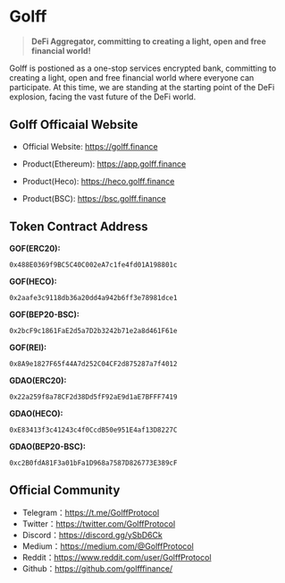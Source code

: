 # Golff

> **DeFi Aggregator, committing to creating a light, open and free financial world!**

Golff is postioned as a one-stop services encrypted bank, committing to creating a light, open and free financial world where everyone can participate. At this time, we are standing at the starting point of the DeFi explosion, facing the vast future of the DeFi world.


## Golff Officaial Website

- Official Website: https://golff.finance

- Product(Ethereum): https://app.golff.finance

- Product(Heco): https://heco.golff.finance

- Product(BSC): https://bsc.golff.finance


## Token Contract Address

**GOF(ERC20):** 
```
0x488E0369f9BC5C40C002eA7c1fe4fd01A198801c
```
**GOF(HECO):**
```
0x2aafe3c9118db36a20dd4a942b6ff3e78981dce1
```
**GOF(BEP20-BSC):** 
```
0x2bcF9c1861FaE2d5a7D2b3242b71e2a8d461F61e
```
**GOF(REI):**
```
0x8A9e1827F65f44A7d252C04CF2d875287a7f4012
```

**GDAO(ERC20):**
```
0x22a259f8a78CF2d38Dd5fF92aE9d1aE7BFFF7419
```
**GDAO(HECO):**
```
0xE83413f3c41243c4f0CcdB50e951E4af13D8227C
```
**GDAO(BEP20-BSC):**
```
0xc2B0fdA81F3a01bFa1D968a7587D826773E389cF
```





## Official Community

- Telegram：https://t.me/GolffProtocol
- Twitter：https://twitter.com/GolffProtocol
- Discord：https://discord.gg/ySbD6Ck
- Medium：https://medium.com/@GolffProtocol
- Reddit：https://www.reddit.com/user/GolffProtocol
- Github：https://github.com/golfffinance/




